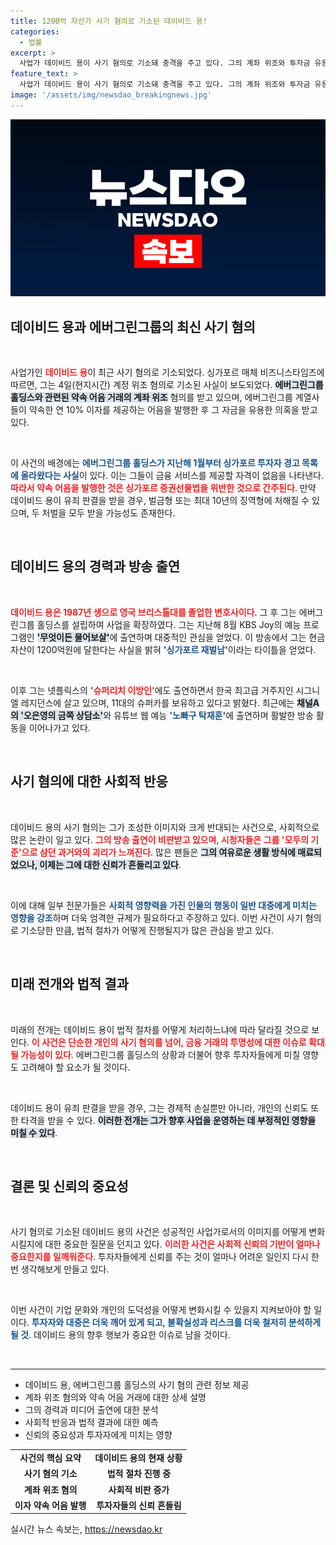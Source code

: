 ```yaml
---
title: 1200억 자산가 사기 혐의로 기소된 데이비드 용!
categories:
  - 법률
excerpt: >
  사업가 데이비드 용이 사기 혐의로 기소돼 충격을 주고 있다. 그의 계좌 위조와 투자금 유용 의혹이 제기되며, 벌금형 또는 최대 10년의 징역형이 예상된다. 지난 해 TV에 출연하며 싱가포르 재벌남으로 주목받았던 그가 처한 함정은 무엇일까?
feature_text: >
  사업가 데이비드 용이 사기 혐의로 기소돼 충격을 주고 있다. 그의 계좌 위조와 투자금 유용 의혹이 제기되며, 벌금형 또는 최대 10년의 징역형이 예상된다. 지난 해 TV에 출연하며 싱가포르 재벌남으로 주목받았던 그가 처한 함정은 무엇일까?
image: '/assets/img/newsdao_breakingnews.jpg'
---
```


<p><img src="/assets/img/newsdao_breakingnews.jpg" alt="firstkoreanews 속보" /></p>

<h2 data-ke-size="size26">데이비드 용과 에버그린그룹의 최신 사기 혐의</h2>

<p data-ke-size="size16">&nbsp;</p>

<p>사업가인 <b><span style="color: #ee2323;">데이비드 용</span></b>이 최근 사기 혐의로 기소되었다. 싱가포르 매체 비즈니스타임즈에 따르면, 그는 4일(현지시간) 계정 위조 혐의로 기소된 사실이 보도되었다. <b><span style="background-color: #21538527;">에버그린그룹 홀딩스와 관련된 약속 어음 거래의 계좌 위조</span></b> 혐의를 받고 있으며, 에버그린그룹 계열사들이 약속한 연 10% 이자를 제공하는 어음을 발행한 후 그 자금을 유용한 의혹을 받고 있다. </p>

<p data-ke-size="size16">&nbsp;</p>

<p>이 사건의 배경에는 <b><span style="color: #1a5490;">에버그린그룹 홀딩스가 지난해 1월부터 싱가포르 투자자 경고 목록에 올라왔다는 사실</span></b>이 있다. 이는 그들이 금융 서비스를 제공할 자격이 없음을 나타낸다. <b><span style="color: #ee2323;">따라서 약속 어음을 발행한 것은 싱가포르 증권선물법을 위반한 것으로 간주된다</span></b>. 만약 데이비드 용이 유죄 판결을 받을 경우, 벌금형 또는 최대 10년의 징역형에 처해질 수 있으며, 두 처벌을 모두 받을 가능성도 존재한다.</p>

<p data-ke-size="size16">&nbsp;</p>

<h2 data-ke-size="size26">데이비드 용의 경력과 방송 출연</h2>

<p data-ke-size="size16">&nbsp;</p>

<p><b><span style="color: #ee2323;">데이비드 용은 1987년 생으로 영국 브리스톨대를 졸업한 변호사이다</span></b>. 그 후 그는 에버그린그룹 홀딩스를 설립하여 사업을 확장하였다. 그는 지난해 8월 KBS Joy의 예능 프로그램인 <b><span style="background-color: #21538527;">'무엇이든 물어보살'</span></b>에 출연하며 대중적인 관심을 얻었다. 이 방송에서 그는 현금 자산이 1200억원에 달한다는 사실을 밝혀 <b><span style="color: #1a5490;">'싱가포르 재벌남'</span></b>이라는 타이틀을 얻었다.</p>

<p data-ke-size="size16">&nbsp;</p>

<p>이후 그는 넷플릭스의 <b><span style="color: #ee2323;">'슈퍼리치 이방인'</span></b>에도 출연하면서 한국 최고급 거주지인 시그니엘 레지던스에 살고 있으며, 11대의 슈퍼카를 보유하고 있다고 밝혔다. 최근에는 <b><span style="background-color: #21538527;">채널A의 '오은영의 금쪽 상담소'</span></b>와 유튜브 웹 예능 <b><span style="color: #1a5490;">'노빠구 탁재훈'</span></b>에 출연하며 활발한 방송 활동을 이어나가고 있다.</p>

<p data-ke-size="size16">&nbsp;</p>

<h2 data-ke-size="size26">사기 혐의에 대한 사회적 반응</h2>

<p data-ke-size="size16">&nbsp;</p>

<p>데이비드 용의 사기 혐의는 그가 조성한 이미지와 크게 반대되는 사건으로, 사회적으로 많은 논란이 일고 있다. <b><span style="color: #ee2323;">그의 방송 출연이 비판받고 있으며, 시청자들은 그를 '모두의 기준'으로 삼던 과거와의 괴리가 느껴진다</span></b>. 많은 팬들은 <b><span style="background-color: #21538527;">그의 여유로운 생활 방식에 매료되었으나, 이제는 그에 대한 신뢰가 흔들리고 있다</span></b>.</p>

<p data-ke-size="size16">&nbsp;</p>

<p>이에 대해 일부 전문가들은 <b><span style="color: #1a5490;">사회적 영향력을 가진 인물의 행동이 일반 대중에게 미치는 영향을 강조</span></b>하며 더욱 엄격한 규제가 필요하다고 주장하고 있다. 이번 사건이 사기 혐의로 기소당한 만큼, 법적 절차가 어떻게 진행될지가 많은 관심을 받고 있다.</p>

<p data-ke-size="size16">&nbsp;</p>

<h2 data-ke-size="size26">미래 전개와 법적 결과</h2>

<p data-ke-size="size16">&nbsp;</p>

<p>미래의 전개는 데이비드 용이 법적 절차를 어떻게 처리하느냐에 따라 달라질 것으로 보인다. <b><span style="color: #ee2323;">이 사건은 단순한 개인의 사기 혐의를 넘어, 금융 거래의 투명성에 대한 이슈로 확대될 가능성이 있다</span></b>. 에버그린그룹 홀딩스의 상황과 더불어 향후 투자자들에게 미칠 영향도 고려해야 할 요소가 될 것이다.</p>

<p data-ke-size="size16">&nbsp;</p>

<p>데이비드 용이 유죄 판결을 받을 경우, 그는 경제적 손실뿐만 아니라, 개인의 신뢰도 또한 타격을 받을 수 있다. <b><span style="background-color: #21538527;">이러한 전개는 그가 향후 사업을 운영하는 데 부정적인 영향을 미칠 수 있다</span></b>.</p>

<p data-ke-size="size16">&nbsp;</p>

<h2 data-ke-size="size26">결론 및 신뢰의 중요성</h2>

<p data-ke-size="size16">&nbsp;</p>

<p>사기 혐의로 기소된 데이비드 용의 사건은 성공적인 사업가로서의 이미지를 어떻게 변화시킬지에 대한 중요한 질문을 던지고 있다. <b><span style="color: #ee2323;">이러한 사건은 사회적 신뢰의 기반이 얼마나 중요한지를 일깨워준다</span></b>. 투자자들에게 신뢰를 주는 것이 얼마나 어려운 일인지 다시 한 번 생각해보게 만들고 있다.</p>

<p data-ke-size="size16">&nbsp;</p>

<p>이번 사건이 기업 문화와 개인의 도덕성을 어떻게 변화시킬 수 있을지 지켜보아야 할 일이다. <b><span style="color: #1a5490;">투자자와 대중은 더욱 깨어 있게 되고, 불확실성과 리스크를 더욱 철저히 분석하게 될 것</span></b>. 데이비드 용의 향후 행보가 중요한 이슈로 남을 것이다. </p>

<p data-ke-size="size16">&nbsp;</p>

<hr>

<ul>
<li>데이비드 용, 에버그린그룹 홀딩스의 사기 혐의 관련 정보 제공</li>
<li>계좌 위조 혐의와 약속 어음 거래에 대한 상세 설명</li>
<li>그의 경력과 미디어 출연에 대한 분석</li>
<li>사회적 반응과 법적 결과에 대한 예측</li>
<li>신뢰의 중요성과 투자자에게 미치는 영향</li>
</ul>

<table>
<tr>
<td style="text-align: center; height: 17px;"><b>사건의 핵심 요약</b></td>
<td style="text-align: center; height: 17px;"><b>데이비드 용의 현재 상황</b></td>
</tr>
<tr>
<td style="text-align: center; height: 17px;"><b>사기 혐의 기소</b></td>
<td style="text-align: center; height: 17px;"><b>법적 절차 진행 중</b></td>
</tr>
<tr>
<td style="text-align: center; height: 17px;"><b>계좌 위조 혐의</b></td>
<td style="text-align: center; height: 17px;"><b>사회적 비판 증가</b></td>
</tr>
<tr>
<td style="text-align: center; height: 17px;"><b>이자 약속 어음 발행</b></td>
<td style="text-align: center; height: 17px;"><b>투자자들의 신뢰 흔들림</b></td>
</tr>
</table>
실시간 뉴스 속보는, <a href="https://newsdao.kr" rel="dofollow">https://newsdao.kr</a>


